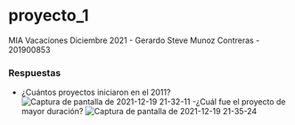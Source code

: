 # proyecto_1
MIA Vacaciones Diciembre 2021 - Gerardo Steve Munoz Contreras - 201900853
### Respuestas
- ¿Cuántos proyectos iniciaron en el 2011?
![Captura de pantalla de 2021-12-19 21-32-11](https://user-images.githubusercontent.com/70788372/146707905-b3959081-a553-4fd8-b8c8-69ef5988e2f9.png)
-¿Cuál fue el proyecto de mayor duración? 
![Captura de pantalla de 2021-12-19 21-35-24](https://user-images.githubusercontent.com/70788372/146708106-9961beca-032b-4756-a990-20269b53a16f.png)
